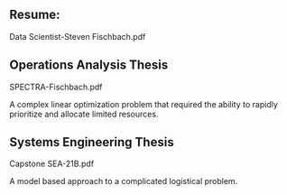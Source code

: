 ## Resume:
Data Scientist-Steven Fischbach.pdf

## Operations Analysis Thesis
SPECTRA-Fischbach.pdf

A complex linear optimization problem that required the ability to rapidly prioritize and allocate limited resources. 


## Systems Engineering Thesis
Capstone SEA-21B.pdf

A model based approach to a complicated logistical problem. 

